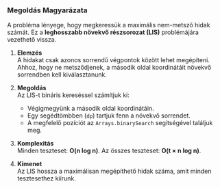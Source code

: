 ### Megoldás Magyarázata

A probléma lényege, hogy megkeressük a maximális nem-metsző hidak számát. Ez a **leghosszabb növekvő részsorozat (LIS)** problémájára vezethető vissza.

1. **Elemzés**  
   A hidakat csak azonos sorrendű végpontok között lehet megépíteni. Ahhoz, hogy ne metsződjenek, a második oldal koordinátáit növekvő sorrendben kell kiválasztanunk.

2. **Megoldás**  
   Az LIS-t bináris kereséssel számítjuk ki:
   - Végigmegyünk a második oldal koordinátáin.
   - Egy segédtömbben (`dp`) tartjuk fenn a növekvő sorrendet.
   - A megfelelő pozíciót az `Arrays.binarySearch` segítségével találjuk meg.

3. **Komplexitás**  
   Minden teszteset: **O(n log n)**. Az összes teszteset: **O(t × n log n)**.

4. **Kimenet**  
   Az LIS hossza a maximálisan megépíthető hidak száma, amit minden tesztesethez kiírunk.
